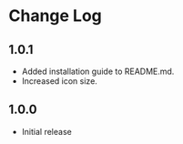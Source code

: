 # Change Log

## 1.0.1
- Added installation guide to README.md.
- Increased icon size.

## 1.0.0
- Initial release
